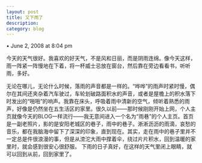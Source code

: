 ```yaml
---
layout: post
title: 又下雨了
description: 
category: blog
---
```

• June 2, 2008 at 8:04 pm 
 
今天的天气很好。我喜欢的好天气，不是风和日丽，而是阴雨连绵。像今天这样，雨一阵紧一阵慢地在下着，将一杯威士忌放在窗台，然后靠在旁边看看书，听听雨，多好。

无论在哪儿，无论什么时候，落雨的声音都是一样的。“哗哗”的雨声时紧时慢，偶尔在其间还夹杂着汽车驶过，车轮划破路面积水的声音，或者是屋檐上的积水落下时发出的“啪啪”的响声。我靠在床头，呼吸着雨中清新的空气，倾听着熟悉的雨声，好像是仍然坐在五生活区的家里。很久以前——那时候刚刚开始上网，个人主页就像今天的BLOG一样流行——我无意间进入一个名为“雨巷”的个人主页。首页是一副老照片，影的是安阳老城区的巷子，雨中的巷子。淅淅沥沥的雨滴，哀愁的音乐，都在我脑海中留下了深深的印象，直到现在。其实，走在雨中的巷子里并不一定总是件很浪漫的事，但是从滂沱大雨中撑着伞，绕过片片积水，回到温暖的家里时，就会感到很安心很舒服。
下雨的日子真好，在这样的天气里闭上眼睛，就可以回到从前，回到家里了。